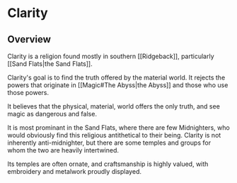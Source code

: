 # Clarity

## Overview
Clarity is a religion found mostly in southern [[Ridgeback]], particularly [[Sand Flats|the Sand Flats]].

Clarity's goal is to find the truth offered by the material world.
It rejects the powers that originate in [[Magic#The Abyss|the Abyss]] and those who use those powers.

It believes that the physical, material, world offers the only truth, and see magic as dangerous and false.

It is most prominant in the Sand Flats, where there are few Midnighters, who would obviously find this religious antithetical to their being. Clarity is not inherently anti-midnighter, but there are some temples and groups for whom the two are heavily intertwined.

Its temples are often ornate, and craftsmanship is highly valued, with embroidery and metalwork proudly displayed.